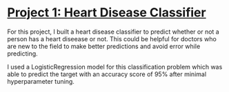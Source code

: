 # [Project 1: Heart Disease Classifier](https://github.com/SamyySwift/heart_disease_classifier)
For this project, I built a heart disease classifier to predict whether or not a person has a heart diseease or not. This could be helpful for doctors who are new to the field to make better predictions and avoid error while predicting.

I used a LogisticRegression model for this classification problem which was able to predict the target with an accuracy score of 95% after minimal hyperparameter tuning.
